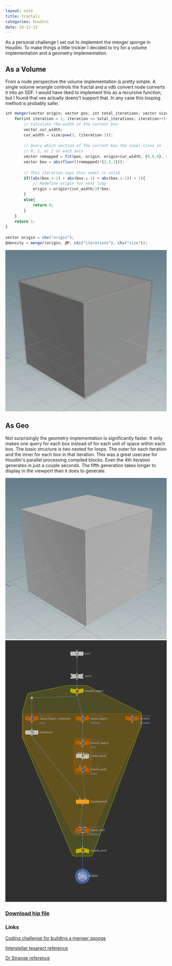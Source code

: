 ```yaml
---
layout: note
title: Fractals
categories: houdini
date: 18-12-13
---
```


As a personal challenge I set out to implement the menger sponge in Houdini. To make things a little trickier I decided to try for a volume implementation and a geometry implementation.

## As a Volume

From a node perspective the volume implementation is pretty simple. A single volume wrangle controls the fractal and a vdb convert node converts it into an SDF. I would have liked to implement this as a recursive function, but I found that vex actually doens't support that. In any case this looping method is probably safer.

```javascript
int menger(vector origin; vector pos; int total_iterations; vector size){
    for(int iteration = 1; iteration <= total_iterations; iteration++){
        // Calculate the width of the current box
        vector cur_width;
        cur_width = size/pow(3, (iteration-1));

        // Query which section of the current box the voxel lives in
        // 0, 1, or 2 on each axis
        vector remapped = fit(pos, origin, origin+cur_width, {0,0,0}, {1,1,1});
        vector box = abs(floor((remapped)*{3,3,3}));
        
        // This iteration says this voxel is solid
        if((abs(box.x-1) + abs(box.y-1) + abs(box.z-1)) > 1){
            // Redefine origin for next loop
            origin = origin+(cur_width/3)*box;
        }
        else{
            return 0;
        }
    }
    return 1;
}

vector origin = chv("origin");
@density = menger(origin, @P, chi("iterations"), chv("size"));
```

![As a volume](/assets/images/18-12-13-fractals-vdb.gif)

## As Geo

Not surprisingly the geometry implementation is significantly faster. It only makes one query for each box instead of for each unit of space within each box. The basic structure is two nested for loops. The outer for each iteration and the inner for each box in that iteration.
This was a great usecase for Houdini's parallel processing compiled blocks. Even the 4th iteration generates in just a couple seconds. The fifth generation takes longer to display in the viewport than it does to generate.

![As Geo](/assets/images/18-12-13-fractals-geo.gif) ![Node Graph](/assets/images/18-12-13-fractals_geo_nodes.png)

### [Download hip file](/assets/projects/houdini/18-12-13-fractals.hip)

### Links
[Coding challenge for building a menger sponge](https://www.youtube.com/watch?v=LG8ZK-rRkXo)

[Interstellar tesarect reference](https://www.youtube.com/watch?v=iJio07EtKYc)

[Dr Strange reference](https://www.youtube.com/watch?v=e5zNlNbvmMA)